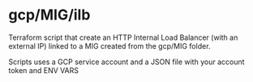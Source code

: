 # gcp/MIG/ilb
Terraform script that create an HTTP Internal Load Balancer (with an external IP) linked to a MIG created from the gcp/MIG folder.

Scripts uses a GCP service account and a JSON file with your account token and ENV VARS
